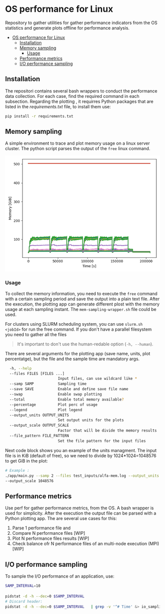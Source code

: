 
# OS performance for Linux

Repository to gather utilities for gather performance indicators from 
the OS statistics and generate plots offline for performance analysis.

- [OS performance for Linux](#os-performance-for-linux)
  - [Installation](#installation)
  - [Memory sampling](#memory-sampling)
    - [Usage](#usage)
  - [Performance metrics](#performance-metrics)
  - [I/O performance sampling](#io-performance-sampling)


## Installation

The repositori contains several bash wrappers to conduct the performance data
collection. For each case, find the required command in each subsection. 
Regarding the plotting , it requirres Python packages that are listed in 
the *requirements.txt* file, to install them use:

```bash
pip install -r requirements.txt
```

## Memory sampling
A simple environment to trace and plot memory usage on a linux server cluster. 
The python script parses the output of the `free` linux command.

![alt text](memory-sampling/examples/mem_big.png)

### Usage

To collect the memory information, you need to execute the `free` command with 
a certain sampling period and save the output into a plain text file. After 
the execution, the plotting app can generate different plost with the memory 
usage at each sampling instant. The `mem-sampling-wrapper.sh` file could be used.

For clusters using SLURM scheduling system, you can use `slurm.sh <jobId>` 
for run the free command. If you don't have a parallel filesystem you need to
gather all the files

> It's important to don't use the human-redable option (`-h, --human`).

There are several arguments for the plotting app (save name, units, 
plot percentatge), but the file and the sample time are mandatory args.

```bash
  -h, --help            
  --files FILES [FILES ...]
                        Input files, can use wildcard like *
  --samp SAMP           Sampling time
  --save SAVE           Enable and define save file name
  --swap                Enable swap plotting
  --total               Enable total memory available?
  --percentage          Plot perc of usage
  --legend              Plot legend
  --output_units OUTPUT_UNITS
                        Set output units for the plots
  --output_scale OUTPUT_SCALE
                        Factor that will be divide the memory results
  --file_pattern FILE_PATTERN
                        Set the file pattern for the input files
```

Next code block shows you an example of the units managment. The input file
is in KiB (default of free), so we need to divide by 1024*1024=1048576 to get
GiB in the plot:

```bash
# Example :
./app/main.py --samp 2 --files test_inputs/alfa-mem.log --output_units GiB \
--output_scale 1048576
```

## Performance metrics
Use perf for gather performance metrics, from the OS. A bash wrapper is used 
for simplicity. After the execution the output file can be parsed with a Python
plotting app. The are several use cases for this:

1. Parse 1 performance file and 
2. Compare N performance files [WIP]
3. Plot N performance files results [WIP]
4. Check balance ofr N performance files of an multi-node execution (MPI) [WIP]

## I/O performance sampling

To sample the I/O performance of an application, use:

````bash
SAMP_INTERVAL=10

pidstat -d -h --dec=0 $SAMP_INTERVAL 
# Discard header:
pidstat -d -h --dec=0 $SAMP_INTERVAL   | grep -v '^# Time' &> io_sampling.log
````

